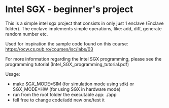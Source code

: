 # Intel SGX - beginner's project

This is a simple intel sgx project that consists in only just 1 enclave (Enclave folder).
The enclave implements simple operations, like: add, diff, generate random number etc.

Used for inspiration the sample code found on this course: https://ocw.cs.pub.ro/courses/isc/labs/03

For more information regarding the Intel SGX programming, please see the programming tutorial (Intel\_SGX\_programming\_tutorial.pdf)

Usage:
- make SGX\_MODE=SIM (for simulation mode using sdk) or SGX\_MODE=HW (for using SGX in hardware mode)
- run from the root folder the executable app: ./app
- fell free to change code/add new one/test it

